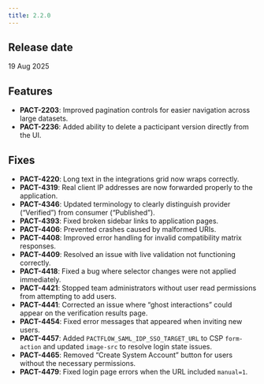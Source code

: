 ```yaml
---
title: 2.2.0
---
```


## Release date

19 Aug 2025

## Features

- **PACT-2203**: Improved pagination controls for easier navigation across large datasets.  
- **PACT-2236**: Added ability to delete a pacticipant version directly from the UI.  

## Fixes

- **PACT-4220**: Long text in the integrations grid now wraps correctly.  
- **PACT-4319**: Real client IP addresses are now forwarded properly to the application.  
- **PACT-4346**: Updated terminology to clearly distinguish provider (“Verified”) from consumer (“Published”).  
- **PACT-4393**: Fixed broken sidebar links to application pages.  
- **PACT-4406**: Prevented crashes caused by malformed URIs.  
- **PACT-4408**: Improved error handling for invalid compatibility matrix responses.  
- **PACT-4409**: Resolved an issue with live validation not functioning correctly.  
- **PACT-4418**: Fixed a bug where selector changes were not applied immediately.  
- **PACT-4421**: Stopped team administrators without user read permissions from attempting to add users.  
- **PACT-4441**: Corrected an issue where “ghost interactions” could appear on the verification results page.  
- **PACT-4454**: Fixed error messages that appeared when inviting new users.  
- **PACT-4457**: Added `PACTFLOW_SAML_IDP_SSO_TARGET_URL` to CSP `form-action` and updated `image-src` to resolve login state issues.  
- **PACT-4465**: Removed “Create System Account” button for users without the necessary permissions.  
- **PACT-4479**: Fixed login page errors when the URL included `manual=1`.  
